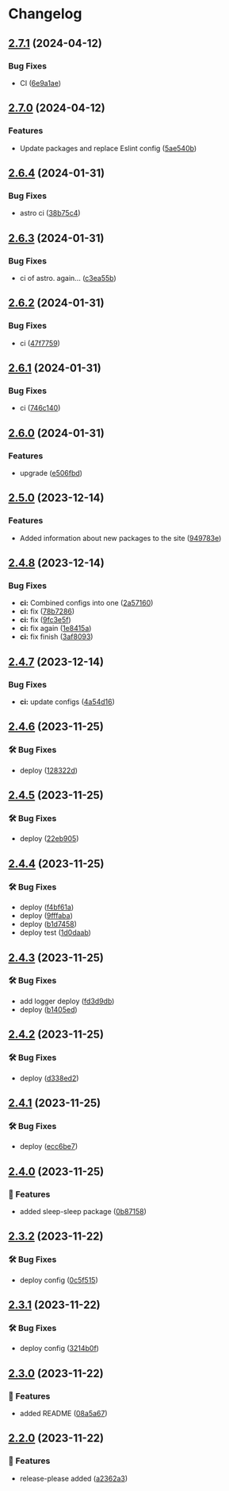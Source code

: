 # Changelog

## [2.7.1](https://github.com/Pilaton/pilaton.github.io/compare/v2.7.0...v2.7.1) (2024-04-12)


### Bug Fixes

* CI ([6e9a1ae](https://github.com/Pilaton/pilaton.github.io/commit/6e9a1ae6fc886ba2edd08ac36b12737bfe530b8e))

## [2.7.0](https://github.com/Pilaton/pilaton.github.io/compare/v2.6.4...v2.7.0) (2024-04-12)


### Features

* Update packages and replace Eslint config ([5ae540b](https://github.com/Pilaton/pilaton.github.io/commit/5ae540b47de289d97b27b6b857c4fe8d54367a8e))

## [2.6.4](https://github.com/Pilaton/pilaton.github.io/compare/v2.6.3...v2.6.4) (2024-01-31)


### Bug Fixes

* astro ci ([38b75c4](https://github.com/Pilaton/pilaton.github.io/commit/38b75c4585332ac20543abf7a3a8e0346a0cef2d))

## [2.6.3](https://github.com/Pilaton/pilaton.github.io/compare/v2.6.2...v2.6.3) (2024-01-31)


### Bug Fixes

* ci of astro. again... ([c3ea55b](https://github.com/Pilaton/pilaton.github.io/commit/c3ea55bad1018f5352d490817011bac5ab608454))

## [2.6.2](https://github.com/Pilaton/pilaton.github.io/compare/v2.6.1...v2.6.2) (2024-01-31)


### Bug Fixes

* ci ([47f7759](https://github.com/Pilaton/pilaton.github.io/commit/47f7759ded0d7b620b12d48610b9ea1fac504105))

## [2.6.1](https://github.com/Pilaton/pilaton.github.io/compare/v2.6.0...v2.6.1) (2024-01-31)


### Bug Fixes

* ci ([746c140](https://github.com/Pilaton/pilaton.github.io/commit/746c140dc63c9777d72ebbbb736347ed1bec8d6c))

## [2.6.0](https://github.com/Pilaton/pilaton.github.io/compare/v2.5.0...v2.6.0) (2024-01-31)


### Features

* upgrade ([e506fbd](https://github.com/Pilaton/pilaton.github.io/commit/e506fbdd6e6b1b010feeb5956c15556764f91e03))

## [2.5.0](https://github.com/Pilaton/pilaton.github.io/compare/v2.4.8...v2.5.0) (2023-12-14)


### Features

* Added information about new packages to the site ([949783e](https://github.com/Pilaton/pilaton.github.io/commit/949783e814e6c5edb46a2445fbaf949fe9ef9e84))

## [2.4.8](https://github.com/Pilaton/pilaton.github.io/compare/v2.4.7...v2.4.8) (2023-12-14)


### Bug Fixes

* **ci:** Combined configs into one ([2a57160](https://github.com/Pilaton/pilaton.github.io/commit/2a571601c1cf654ef116ee93252a40d154a688c3))
* **ci:** fix ([78b7286](https://github.com/Pilaton/pilaton.github.io/commit/78b72862df05149bcba428c28c2ec1492d86cf6d))
* **ci:** fix ([9fc3e5f](https://github.com/Pilaton/pilaton.github.io/commit/9fc3e5f884d8fde927a30bc181ed53ba5a828e5c))
* **ci:** fix again ([1e8415a](https://github.com/Pilaton/pilaton.github.io/commit/1e8415af5b7c229bd6b645020d4a48b5acfbbd5a))
* **ci:** fix finish ([3af8093](https://github.com/Pilaton/pilaton.github.io/commit/3af8093f6eb751ed7ac53d87319d03b085e0db32))

## [2.4.7](https://github.com/Pilaton/pilaton.github.io/compare/v2.4.6...v2.4.7) (2023-12-14)


### Bug Fixes

* **ci:** update configs ([4a54d16](https://github.com/Pilaton/pilaton.github.io/commit/4a54d16190f8e772146195ef14f45693e3174465))

## [2.4.6](https://github.com/Pilaton/pilaton.github.io/compare/v2.4.5...v2.4.6) (2023-11-25)


### 🛠️ Bug Fixes

* deploy ([128322d](https://github.com/Pilaton/pilaton.github.io/commit/128322d2d8165f21da419b6ef544d42674c9ec7e))

## [2.4.5](https://github.com/Pilaton/pilaton.github.io/compare/v2.4.4...v2.4.5) (2023-11-25)


### 🛠️ Bug Fixes

* deploy ([22eb905](https://github.com/Pilaton/pilaton.github.io/commit/22eb905ba04f854a19e7dc565e82f33aacecad07))

## [2.4.4](https://github.com/Pilaton/pilaton.github.io/compare/v2.4.3...v2.4.4) (2023-11-25)


### 🛠️ Bug Fixes

* deploy ([f4bf61a](https://github.com/Pilaton/pilaton.github.io/commit/f4bf61afc715e07e72f86068cf3d50d29091e315))
* deploy ([9fffaba](https://github.com/Pilaton/pilaton.github.io/commit/9fffaba386f0d6e0738da9aa70523688311dff73))
* deploy ([b1d7458](https://github.com/Pilaton/pilaton.github.io/commit/b1d74585a9f1203672028419edeeeae8d2db1c18))
* deploy test ([1d0daab](https://github.com/Pilaton/pilaton.github.io/commit/1d0daab8a23470cc289fa0e0f6f230c6e158b0d3))

## [2.4.3](https://github.com/Pilaton/pilaton.github.io/compare/v2.4.2...v2.4.3) (2023-11-25)


### 🛠️ Bug Fixes

* add logger deploy ([fd3d9db](https://github.com/Pilaton/pilaton.github.io/commit/fd3d9dbdc0c235800aae0783c7e940ea93db3252))
* deploy ([b1405ed](https://github.com/Pilaton/pilaton.github.io/commit/b1405ed97b82b98784aff1841feac18eef5544dd))

## [2.4.2](https://github.com/Pilaton/pilaton.github.io/compare/v2.4.1...v2.4.2) (2023-11-25)


### 🛠️ Bug Fixes

* deploy ([d338ed2](https://github.com/Pilaton/pilaton.github.io/commit/d338ed27e0d2b64c902b46f97bba95699327f1e5))

## [2.4.1](https://github.com/Pilaton/pilaton.github.io/compare/v2.4.0...v2.4.1) (2023-11-25)


### 🛠️ Bug Fixes

* deploy ([ecc6be7](https://github.com/Pilaton/pilaton.github.io/commit/ecc6be7fe8835cedeb8badc00895299a10a67797))

## [2.4.0](https://github.com/Pilaton/pilaton.github.io/compare/v2.3.2...v2.4.0) (2023-11-25)


### 🎉 Features

* added sleep-sleep package ([0b87158](https://github.com/Pilaton/pilaton.github.io/commit/0b871581c6946c9fb057e0f067d241bc3b72622b))

## [2.3.2](https://github.com/Pilaton/pilaton.github.io/compare/v2.3.1...v2.3.2) (2023-11-22)


### 🛠️ Bug Fixes

* deploy config ([0c5f515](https://github.com/Pilaton/pilaton.github.io/commit/0c5f51524a22fa263a5fa4c2efa12eefae999536))

## [2.3.1](https://github.com/Pilaton/pilaton.github.io/compare/v2.3.0...v2.3.1) (2023-11-22)


### 🛠️ Bug Fixes

* deploy config ([3214b0f](https://github.com/Pilaton/pilaton.github.io/commit/3214b0feff35a67ce48d133c156cb1b1918bf63b))

## [2.3.0](https://github.com/Pilaton/pilaton.github.io/compare/v2.2.0...v2.3.0) (2023-11-22)


### 🎉 Features

* added README ([08a5a67](https://github.com/Pilaton/pilaton.github.io/commit/08a5a67d69df81c8cb5e6e6e60979f0b6bd856fc))

## [2.2.0](https://github.com/Pilaton/pilaton.github.io/compare/v2.1.1...v2.2.0) (2023-11-22)


### 🎉 Features

* release-please added ([a2362a3](https://github.com/Pilaton/pilaton.github.io/commit/a2362a3ca12d79c6ba8ab921f42882d268a7f7ef))
